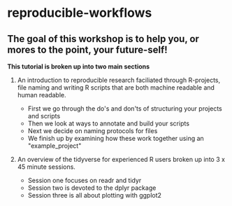 # reproducible-workflows

## The goal of this workshop is to help you, or mores to the point, your future-self!

**This tutorial is broken up into two main sections**

1. An introduction to reproducible research faciliated through R-projects, file naming and writing R scripts that are both machine readable and human readable.
    + First we go through the do's and don'ts of structuring your projects and scripts
    + Then we look at ways to annotate and build your scripts
    + Next we decide on naming protocols for files
    + We finish up by examining how these work together using an "example_project"
 
 2. An overview of the tidyverse for experienced R users broken up into 3 x 45 minute sessions.   
    + Session one focuses on readr and tidyr
    + Session two is devoted to the dplyr package
    + Session three is all about plotting with ggplot2
    




